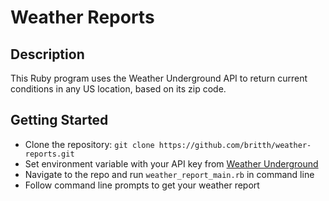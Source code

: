 # Weather Reports
## Description
This Ruby program uses the Weather Underground API to return current conditions in any US location, based on its zip code.
## Getting Started
* Clone the repository: `git clone https://github.com/britth/weather-reports.git`
* Set environment variable with your API key from [Weather Underground](https://www.wunderground.com/)
* Navigate to the repo and run `weather_report_main.rb` in command line
* Follow command line prompts to get your weather report
